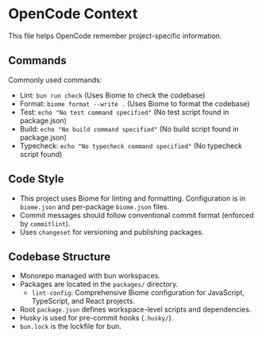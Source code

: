 # OpenCode Context

This file helps OpenCode remember project-specific information.

## Commands

Commonly used commands:

- Lint: `bun run check` (Uses Biome to check the codebase)
- Format: `biome format --write .` (Uses Biome to format the codebase)
- Test: `echo "No test command specified"` (No test script found in package.json)
- Build: `echo "No build command specified"` (No build script found in package.json)
- Typecheck: `echo "No typecheck command specified"` (No typecheck script found)

## Code Style

- This project uses Biome for linting and formatting. Configuration is in `biome.json` and per-package `biome.json` files.
- Commit messages should follow conventional commit format (enforced by `commitlint`).
- Uses `changeset` for versioning and publishing packages.

## Codebase Structure

- Monorepo managed with bun workspaces.
- Packages are located in the `packages/` directory.
  - `lint-config`: Comprehensive Biome configuration for JavaScript, TypeScript, and React projects.
- Root `package.json` defines workspace-level scripts and dependencies.
- Husky is used for pre-commit hooks (`.husky/`).
- `bun.lock` is the lockfile for bun.
